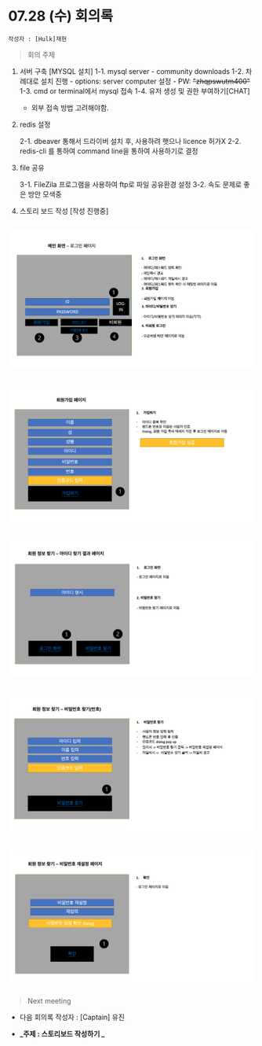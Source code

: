 # 07.28 (수) 회의록

    작성자 : [Hulk]재현

> 회의 주제

1. 서버 구축 [MYSQL 설치]
    1-1. mysql server - community downloads
    1-2. 차례대로 설치 진행
        - options: server computer 설정
        - PW: <del>"zhqpswutm400"</del>
    1-3. cmd or terminal에서 mysql 접속 
    1-4. 유저 생성 및 권한 부여하기[CHAT]

    * 외부 접속 방법 고려해야함.
   
2. redis 설정

    2-1. dbeaver 통해서 드라이버 설치 후, 사용하려 햇으나 licence 허가X
    2-2. redis-cli 를 통하여 command line을 통하여 사용하기로 결정

  
3. file 공유

    3-1. FileZila 프로그램을 사용하여 ftp로 파일 공유환경 설정
    3-2. 속도 문제로 좋은 방안 모색중

4. 스토리 보드 작성 [작성 진행중]

## <img src='../images/1.png' />
## <img src='../images/2.png' />
## <img src='../images/3.png' />
## <img src='../images/4.png' />
## <img src='../images/5.png' />

> Next meeting

- 다음 회의록 작성자 : [Captain] 유진

- **_주제 : 스토리보드 작성하기 _**
